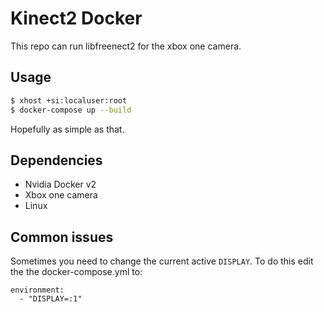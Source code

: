 # Kinect2 Docker 

This repo can run libfreenect2 for the xbox one camera.

## Usage
```bash
$ xhost +si:localuser:root
$ docker-compose up --build
```
Hopefully as simple as that.

## Dependencies
* Nvidia Docker v2
* Xbox one camera
* Linux

## Common issues

Sometimes you need to change the current active `DISPLAY`. To do this edit the the docker-compose.yml to:

```
environment:
  - "DISPLAY=:1"
```
